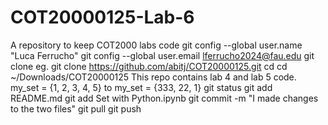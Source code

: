 # COT20000125-Lab-6
A repository to keep COT2000 labs code
git config --global user.name "Luca Ferrucho"
git config --global user.email lferrucho2024@fau.edu
git clone <repository-url>
eg. git clone https://github.com/abitj/COT20000125.git
cd <repository-name>
cd ~/Downloads/COT20000125
This repo contains lab 4 and lab 5 code.
my_set = {1, 2, 3, 4, 5} to my_set = {333, 22, 1}
git status
git add README.md
git add Set with Python.ipynb
git commit -m "I made changes to the two files"
git pull
git push
